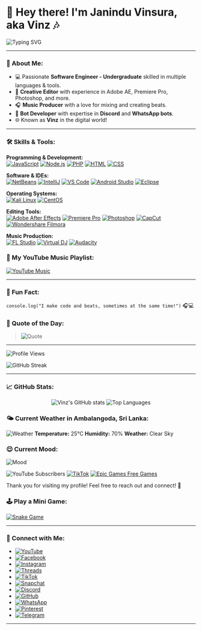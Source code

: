 # 👋 Hey there! I'm Janindu Vinsura, aka **Vinz** 🎶

![Typing SVG](https://readme-typing-svg.herokuapp.com?font=Fira+Code&size=24&pause=1000&color=FF5733&width=500&lines=Software+Engineer+%7C+Music+Producer+%7C+Tech+Enthusiast)

---

### 🚀 About Me:
- 💻 Passionate **Software Engineer - Undergraduate** skilled in multiple languages & tools.
- 🎨 **Creative Editor** with experience in Adobe AE, Premiere Pro, Photoshop, and more.
- 🎧 **Music Producer** with a love for mixing and creating beats.
- 🤖 **Bot Developer** with expertise in **Discord** and **WhatsApp bots**.
- 🌐 Known as **Vinz** in the digital world!

---

### 🛠️ Skills & Tools:
**Programming & Development:**  
[![JavaScript](https://img.shields.io/badge/JavaScript-F7DF1E?style=flat&logo=javascript&logoColor=black)](https://developer.mozilla.org/en-US/docs/Web/JavaScript) [![Node.js](https://img.shields.io/badge/Node.js-339933?style=flat&logo=node.js&logoColor=white)](https://nodejs.org/) [![PHP](https://img.shields.io/badge/PHP-777BB4?style=flat&logo=php&logoColor=white)](https://www.php.net/) [![HTML](https://img.shields.io/badge/HTML5-E34F26?style=flat&logo=html5&logoColor=white)](https://developer.mozilla.org/en-US/docs/Web/HTML) [![CSS](https://img.shields.io/badge/CSS3-1572B6?style=flat&logo=css3&logoColor=white)](https://developer.mozilla.org/en-US/docs/Web/CSS)

**Software & IDEs:**  
[![NetBeans](https://img.shields.io/badge/NetBeans-1B6AC6?style=flat&logo=apache-netbeans-ide&logoColor=white)](https://netbeans.apache.org/) [![IntelliJ](https://img.shields.io/badge/IntelliJ_IDEA-000000?style=flat&logo=intellij-idea&logoColor=white)](https://www.jetbrains.com/idea/) [![VS Code](https://img.shields.io/badge/VS_Code-007ACC?style=flat&logo=visual-studio-code&logoColor=white)](https://code.visualstudio.com/) [![Android Studio](https://img.shields.io/badge/Android_Studio-3DDC84?style=flat&logo=android-studio&logoColor=white)](https://developer.android.com/studio) [![Eclipse](https://img.shields.io/badge/Eclipse-2C2255?style=flat&logo=eclipse&logoColor=white)](https://www.eclipse.org/)

**Operating Systems:**  
[![Kali Linux](https://img.shields.io/badge/Kali_Linux-557C94?style=flat&logo=kalilinux&logoColor=white)](https://www.kali.org/) [![CentOS](https://img.shields.io/badge/CentOS-262577?style=flat&logo=centos&logoColor=white)](https://www.centos.org/)

**Editing Tools:**  
[![Adobe After Effects](https://img.shields.io/badge/Adobe_AE-CF96FD?style=flat&logo=adobe-after-effects&logoColor=white)](https://www.adobe.com/products/aftereffects.html) [![Premiere Pro](https://img.shields.io/badge/Adobe_Premiere_Pro-9999FF?style=flat&logo=adobe-premiere-pro&logoColor=white)](https://www.adobe.com/products/premiere.html) [![Photoshop](https://img.shields.io/badge/Photoshop-31A8FF?style=flat&logo=adobe-photoshop&logoColor=white)](https://www.adobe.com/products/photoshop.html) [![CapCut](https://img.shields.io/badge/CapCut-000000?style=flat&logo=capcut&logoColor=white)](https://www.capcut.com/) [![Wondershare Filmora](https://img.shields.io/badge/Wondershare_Filmora-5D9B6D?style=flat&logo=wondersharefilmora&logoColor=white)](https://filmora.wondershare.com/)

**Music Production:**  
[![FL Studio](https://img.shields.io/badge/FL_Studio-FFD700?style=flat&logo=flstudio&logoColor=white)](https://www.image-line.com/flstudio/) [![Virtual DJ](https://img.shields.io/badge/VirtualDJ-CB2027?style=flat&logo=virtualdj&logoColor=white)](https://www.virtualdj.com/) [![Audacity](https://img.shields.io/badge/Audacity-0000CC?style=flat&logo=audacity&logoColor=white)](https://www.audacityteam.org/)


### 🎵 My YouTube Music Playlist:
[![YouTube Music](https://img.shields.io/badge/YouTube%20Music-FF0000?style=for-the-badge&logo=youtubemusic&logoColor=white)](https://music.youtube.com/playlist?list=PLjKn8_irg8xwIfpAYkkWWIOK9-N0-ZUy6&si=cQMFbjDFHGy-8kca)

---

### 💬 Fun Fact:
`console.log("I make code and beats, sometimes at the same time!")` 🎧💻

### 🎨 Quote of the Day:
> ![Quote](https://quotes-github-readme.vercel.app/api?type=horizontal&theme=radical)

---

![Profile Views](https://komarev.com/ghpvc/?username=MrVinzSL)

![GitHub Streak](https://github-readme-streak-stats.herokuapp.com/?user=MrVinzSL&theme=radical&hide_border=true)

---

### 📈 GitHub Stats:
<div align="center">
  <img src="https://github-readme-stats.vercel.app/api?username=MrVinzSL&show_icons=true&theme=radical&count_private=true" alt="Vinz's GitHub stats" />
  <img src="https://github-readme-stats.vercel.app/api/top-langs/?username=MrVinzSL&layout=compact&theme=radical" alt="Top Languages" />
</div>

### 🌤️ Current Weather in Ambalangoda, Sri Lanka:
![Weather](https://openweathermap.org/img/wn/01d.png) <!-- You can replace this image link with an actual weather icon if you like -->
**Temperature:** 25°C  <!-- Replace with the actual temperature -->
**Humidity:** 70%  <!-- Replace with the actual humidity -->
**Weather:** Clear Sky  <!-- Replace with the actual weather description -->

### 😌 Current Mood:
![Mood](https://img.shields.io/badge/Mood-Happy-yellow?style=for-the-badge)

![YouTube Subscribers](https://img.shields.io/youtube/channel/subscribers/UCFXR0MOuEE-Q2WtYVsKqGqA?style=social)
[![TikTok](https://img.shields.io/badge/TikTok-Follow%20Me-000000?style=social&logo=tiktok)](https://www.tiktok.com/@vinzbeats.13)
[![Epic Games Free Games](https://img.shields.io/badge/Epic%20Games-Free%20Games-313131?style=flat-square&logo=epicgames)](https://www.epicgames.com/store/en-US/free-games)

Thank you for visiting my profile! Feel free to reach out and connect! 🤝

### 🕹️ Play a Mini Game:
[![Snake Game](https://github.com/MrVinzSL/MrVinzSL/blob/output/github-contribution-grid-snake.svg)](https://github.com/MrVinzSL)


---

### 📲 Connect with Me:
- [![YouTube](https://img.shields.io/badge/YouTube-FF0000?style=for-the-badge&logo=youtube&logoColor=white)](https://www.youtube.com/@vinzbeats.13)
- [![Facebook](https://img.shields.io/badge/Facebook-1877F2?style=for-the-badge&logo=facebook&logoColor=white)](https://facebook.com/JaninduVinsura)
- [![Instagram](https://img.shields.io/badge/Instagram-E4405F?style=for-the-badge&logo=instagram&logoColor=white)](https://www.instagram.com/mr.vinz23/)
- [![Threads](https://img.shields.io/badge/Threads-000000?style=for-the-badge&logo=threads&logoColor=white)](https://www.threads.net/@mr.vinz23)
- [![TikTok](https://img.shields.io/badge/TikTok-000000?style=for-the-badge&logo=tiktok&logoColor=white)](https://www.tiktok.com/@vinzbeats.13)
- [![Snapchat](https://img.shields.io/badge/Snapchat-FFFC00?style=for-the-badge&logo=snapchat&logoColor=black)](https://www.snapchat.com/add/tobi23_vinsura)
- [![Discord](https://img.shields.io/badge/Discord-5865F2?style=for-the-badge&logo=discord&logoColor=white)](https://discord.gg/8BEuUXMHCU)
- [![GitHub](https://img.shields.io/badge/GitHub-181717?style=for-the-badge&logo=github&logoColor=white)](https://github.com/MrVinzSL)
- [![WhatsApp](https://img.shields.io/badge/WhatsApp-25D366?style=for-the-badge&logo=whatsapp&logoColor=white)](https://wa.me/+94775775625)
- [![Pinterest](https://img.shields.io/badge/Pinterest-E60023?style=for-the-badge&logo=pinterest&logoColor=white)](https://pin.it/Lctnkdfr2)
- [![Telegram](https://img.shields.io/badge/Telegram-2CA5E0?style=for-the-badge&logo=telegram&logoColor=white)](https://t.me/Mr_Vinz3)

---


